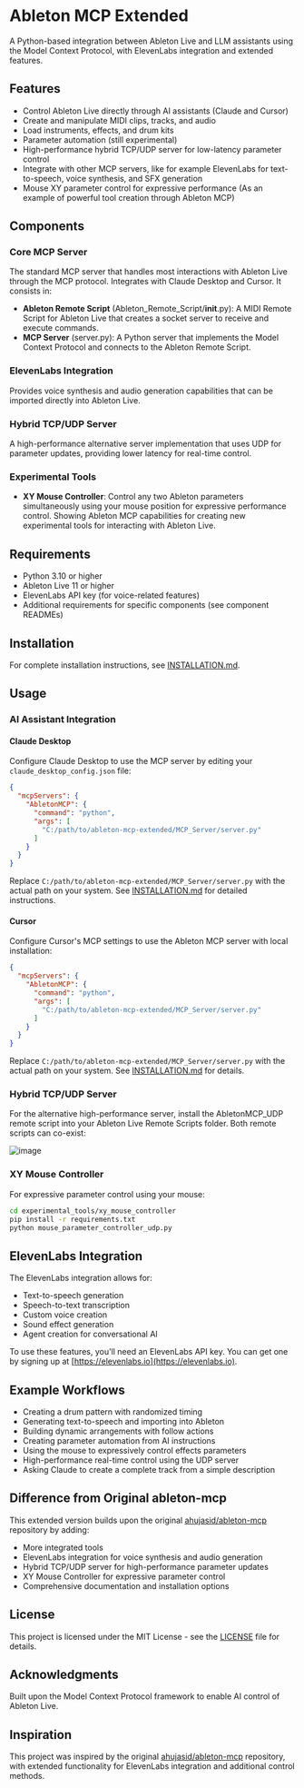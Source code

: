 # Ableton MCP Extended

A Python-based integration between Ableton Live and LLM assistants using the Model Context Protocol, with ElevenLabs integration and extended features.

## Features

- Control Ableton Live directly through AI assistants (Claude and Cursor)
- Create and manipulate MIDI clips, tracks, and audio
- Load instruments, effects, and drum kits
- Parameter automation (still experimental)
- High-performance hybrid TCP/UDP server for low-latency parameter control
- Integrate with other MCP servers, like for example ElevenLabs for text-to-speech, voice synthesis, and SFX generation
- Mouse XY parameter control for expressive performance (As an example of powerful tool creation through Ableton MCP)


## Components

### Core MCP Server
The standard MCP server that handles most interactions with Ableton Live through the MCP protocol. Integrates with Claude Desktop and Cursor. It consists in:
  - **Ableton Remote Script** (Ableton_Remote_Script/__init__.py): A MIDI Remote Script for Ableton Live that creates a socket server to receive and execute commands.
  - **MCP Server** (server.py): A Python server that implements the Model Context Protocol and connects to the Ableton Remote Script.

### ElevenLabs Integration
Provides voice synthesis and audio generation capabilities that can be imported directly into Ableton Live.

### Hybrid TCP/UDP Server
A high-performance alternative server implementation that uses UDP for parameter updates, providing lower latency for real-time control.

### Experimental Tools
- **XY Mouse Controller**: Control any two Ableton parameters simultaneously using your mouse position for expressive performance control. Showing Ableton MCP capabilities for creating new experimental tools for interacting with Ableton Live.

## Requirements

- Python 3.10 or higher
- Ableton Live 11 or higher
- ElevenLabs API key (for voice-related features)
- Additional requirements for specific components (see component READMEs)

## Installation

For complete installation instructions, see [INSTALLATION.md](INSTALLATION.md).

## Usage

### AI Assistant Integration

#### Claude Desktop
Configure Claude Desktop to use the MCP server by editing your `claude_desktop_config.json` file:

```json
{
  "mcpServers": {
    "AbletonMCP": {
      "command": "python",
      "args": [
        "C:/path/to/ableton-mcp-extended/MCP_Server/server.py"
      ]
    }
  }
}
```

Replace `C:/path/to/ableton-mcp-extended/MCP_Server/server.py` with the actual path on your system.
See [INSTALLATION.md](INSTALLATION.md) for detailed instructions.

#### Cursor
Configure Cursor's MCP settings to use the Ableton MCP server with local installation:

```json
{
  "mcpServers": {
    "AbletonMCP": {
      "command": "python",
      "args": [
        "C:/path/to/ableton-mcp-extended/MCP_Server/server.py"
      ]
    }
  }
}
```

Replace `C:/path/to/ableton-mcp-extended/MCP_Server/server.py` with the actual path on your system.
See [INSTALLATION.md](INSTALLATION.md) for details.

### Hybrid TCP/UDP Server
For the alternative high-performance server, install the AbletonMCP_UDP remote script into your Ableton Live Remote Scripts folder. Both remote scripts can co-exist:

![image](https://github.com/user-attachments/assets/24997e12-8a80-433f-9070-ac72be684a87)

### XY Mouse Controller
For expressive parameter control using your mouse:
```bash
cd experimental_tools/xy_mouse_controller
pip install -r requirements.txt
python mouse_parameter_controller_udp.py
```

## ElevenLabs Integration

The ElevenLabs integration allows for:
- Text-to-speech generation
- Speech-to-text transcription
- Custom voice creation
- Sound effect generation
- Agent creation for conversational AI

To use these features, you'll need an ElevenLabs API key. You can get one by signing up at [https://elevenlabs.io](https://elevenlabs.io).

## Example Workflows

- Creating a drum pattern with randomized timing
- Generating text-to-speech and importing into Ableton
- Building dynamic arrangements with follow actions
- Creating parameter automation from AI instructions
- Using the mouse to expressively control effects parameters
- High-performance real-time control using the UDP server
- Asking Claude to create a complete track from a simple description

## Difference from Original ableton-mcp

This extended version builds upon the original [ahujasid/ableton-mcp](https://github.com/ahujasid/ableton-mcp) repository by adding:

- More integrated tools
- ElevenLabs integration for voice synthesis and audio generation
- Hybrid TCP/UDP server for high-performance parameter updates
- XY Mouse Controller for expressive parameter control
- Comprehensive documentation and installation options

## License

This project is licensed under the MIT License - see the [LICENSE](LICENSE) file for details.

## Acknowledgments

Built upon the Model Context Protocol framework to enable AI control of Ableton Live.

## Inspiration

This project was inspired by the original [ahujasid/ableton-mcp](https://github.com/ahujasid/ableton-mcp) repository, with extended functionality for ElevenLabs integration and additional control methods. 
